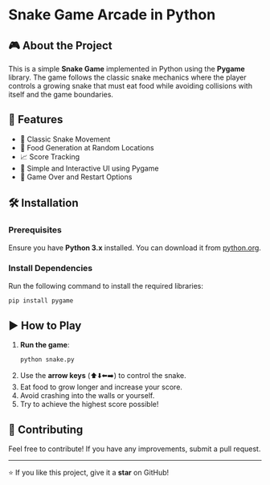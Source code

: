 # Snake Game Arcade in Python

## 🎮 About the Project
This is a simple **Snake Game** implemented in Python using the **Pygame** library. The game follows the classic snake mechanics where the player controls a growing snake that must eat food while avoiding collisions with itself and the game boundaries.

## 🚀 Features
- 🐍 Classic Snake Movement
- 🍏 Food Generation at Random Locations
- 📈 Score Tracking
- 🎨 Simple and Interactive UI using Pygame
- 🔄 Game Over and Restart Options

## 🛠️ Installation
### Prerequisites
Ensure you have **Python 3.x** installed. You can download it from [python.org](https://www.python.org/).

### Install Dependencies
Run the following command to install the required libraries:
```sh
pip install pygame
```

## ▶️ How to Play
1. **Run the game**:
   ```sh
   python snake.py
   ```
2. Use the **arrow keys** (⬆️⬇️⬅️➡️) to control the snake.
3. Eat food to grow longer and increase your score.
4. Avoid crashing into the walls or yourself.
5. Try to achieve the highest score possible!

## 🤝 Contributing
Feel free to contribute! If you have any improvements, submit a pull request.

---

⭐ If you like this project, give it a **star** on GitHub!

